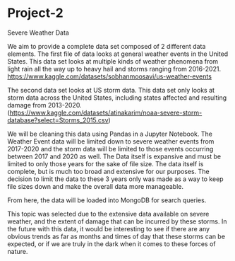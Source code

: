 # Project-2
Severe Weather Data

We aim to provide a complete data set composed of 2 different data elements. The first file of data looks at general weather events in the United States.
This data set looks at multiple kinds of weather phenomena from light rain all the way up to heavy hail and storms ranging from 2016-2021.
https://www.kaggle.com/datasets/sobhanmoosavi/us-weather-events


The second data set looks at US storm data.
This data set only looks at storm data across the United States, including states affected and resulting damage from 2013-2020.
(https://www.kaggle.com/datasets/atinakarim/noaa-severe-storm-database?select=Storms_2015.csv)

We will be cleaning this data using Pandas in a Jupyter Notebook. The Weather Event data will be limited down to severe weather events from 2017-2020 and the storm data will be limited to those events occurring between 2017 and 2020 as well. The Data itself is expansive and must be limited to only those years for the sake of file size. The data itself is complete, but is much too broad and extensive for our purposes. The decision to limit the data to these 3 years only was made as a way to keep file sizes down and make the overall data more manageable.

From here, the data will be loaded into MongoDB for search queries.

This topic was selected due to the extensive data available on severe weather, and the extent of damage that can be incurred by these storms. In the future with this data, it would be interesting to see if there are any obvious trends as far as months and times of day that these storms can be expected, or if we are truly in the dark when it comes to these forces of nature.
